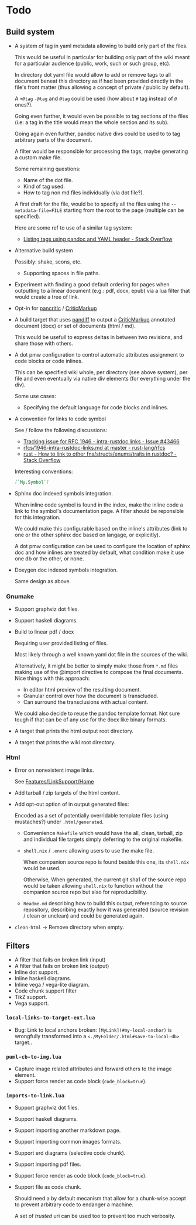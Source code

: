 Todo
====

Build system
------------

 -  A system of tag in yaml metadata  allowing to build only part of the
    files.

    This would be useful in particular for building only part of the wiki meant
    for a particular audience (public, work, such or such group, etc).

    In directory dot yaml file would allow to add or remove tags to all document
    beneat this directory as if had been provided directly in the file's front
    matter (thus allowing a concept of private / public by default).

    A `+@tag` `-@tag` and `@tag` could be used (how about `#` tag instead of `@`
    ones?).

    Going even further, it would even be possible to tag sections of the files
    (i.e: a tag in the title would mean the whole section and its sub).

    Going again even further, pandoc native divs could be used to to tag arbitrary
    parts of the document.

    A filter would be responsible for processing the tags, maybe generating a
    custom make file.

    Some remaining questions:

     -  Name of the dot file.
     -  Kind of tag used.
     -  How to tag non md files individually (via dot file?).

    A first draft for the file, would be to specify all the files
    using the `--metadata-file=FILE` starting from the root to
    the page (multiple can be specified).

    Here are some ref to use of a similar tag system:

     -  [Listing tags using pandoc and YAML header - Stack Overflow](https://stackoverflow.com/questions/25559469/listing-tags-using-pandoc-and-yaml-header)


 -  Alternative build system

    Possibly: shake, scons, etc.

     -  Supporting spaces in file paths.

 -  Experiment with finding a good default ordering for pages
    when outputting to a linear document (e.g.: pdf, docx, epub)
    via a lua filter that would create a tree of link.

 -  Opt-in for [pancritic] / [CriticMarkup]


 -  A build target that uses [pandiff] to output a [CriticMarkup] annotated
    document (docx) or set of documents (html / md).

    This would be usefull to express deltas in between two revisions, and share
    those with others.

 -  A dot pmw configuration to control automatic attributes assignment to
    code blocks or code inlines.

    This can be specified wiki whole, per directory (see above system), per file
    and even eventually via native div elements (for everything under the div).

    Some use cases:

     -  Specifying the default language for code blocks and inlines.

 -  A convention for links to code symbol

    See / follow the following discussions:

     -  [Tracking issue for RFC 1946 - intra-rustdoc links - Issue \#43466](https://github.com/rust-lang/rust/issues/43466)
     -  [rfcs/1946-intra-rustdoc-links.md at master -
        rust-lang/rfcs](https://github.com/rust-lang/rfcs/blob/master/text/1946-intra-rustdoc-links.md)
     -  [rust - How to link to other fns/structs/enums/traits in rustdoc? -
        Stack
        Overflow](https://stackoverflow.com/questions/31582064/how-to-link-to-other-fns-structs-enums-traits-in-rustdoc)

    Interesting conventions:

    ````md
    [`My.Symbol`]
    ````

 -  Sphinx doc indexed symbols integration.

    When inline code symbol is found in the index, make the inline code a link
    to the symbol's documentation page. A filter should be reponsible for this
    integration.

    We could make this configurable based on the inline's attributes (link to one
    or the other sphinx doc based on langage, or explicitly).

    A dot pmw configuration can be used to configure the location of sphinx doc
    and how inlines are treated by default, what condition make it use one db or
    the other, or none.

 -  Doxygen doc indexed symbols integration.

    Same design as above.


[CriticMarkup]: http://criticmarkup.com/
[pancritic]: https://pypi.org/project/pancritic/
[pandiff]: https://github.com/davidar/pandiff

### Gnumake

 -  Support graphviz dot files.
 -  Support haskell diagrams.

 -  Build to linear pdf / docx

    Requiring user provided listing of files.

    Most likely through a well known yaml dot file in the sources of the wiki.

    Alternatively, it might be better to simply make those from `*.md` files
    making use of the @import directive to compose the final documents. Nice
    things with this approach:

     -  In editor html preview of the resulting document.
     -  Granular control over how the document is transcluded.
     -  Can surround the transclusions with actual content.

    We could also decide to reuse the pandoc template format. Not sure tough
    if that can be of any use for the docx like binary formats.

 -  A target that prints the html output root directory.
 -  A target that prints the wiki root directory.


### Html

 -  Error on nonexistent image links.

    See [Features/LinkSupport/Home](Features/LinkSupport/Home.md)

 -  Add tarball / zip targets of the html content.

 -  Add opt-out option of in output generated files:

    Encoded as a set of potentially overridable template files (using mustaches?)
    under `.html/generated`.

     -  Convenience `Makefile` which would have the all, clean, tarball, zip and
        individual file targets simply deferring to the original makefile.

     -  `shell.nix` / `.envrc` allowing users to use the make file.

        When companion source repo is found beside this one, its `shell.nix` would be
        used.

        Otherwise, When generated, the current git sha1 of the source repo would
        be taken allowing `shell.nix` to function without the companion source
        repo but also for reproducibility.

     -  `Readme.md` describing how to build this output, referencing to source
        repository, describing exactly how it was generated (source revision /
        clean or unclean) and could be generated again.

 -  `clean-html` -> Remove directory when empty.


Filters
-------

 -  A filter that fails on broken link (input)
 -  A filter that fails on broken link (output)
 -  Inline dot support.
 -  Inline haskell diagrams.
 -  Inline vega / vega-lite diagram.
 -  Code chunk support filter
 -  TikZ support.
 -  Vega support.


### `local-links-to-target-ext.lua`

 -  Bug: Link to local anchors broken: `[MyLink](#my-local-anchor)` is
    wrongfully transformed into a `<./MyFolder/.html#save-to-local-db>` target..

### `puml-cb-to-img.lua`

 -  Capture image related attributes and forward others to the image element.
 -  Support force render as code block (`code_block=true`).


### `imports-to-link.lua`

 -  Support graphviz dot files.
 -  Support haskell diagrams.
 -  Support importing another markdown page.
 -  Support importing common images formats.
 -  Support erd diagrams (selective code chunk).
 -  Support importing pdf files.
 -  Support force render as code block (`code_block=true`).

 -  Support file as code chunk.

    Should need a by default mecanism that allow for a chunk-wise accept
    to prevent arbitrary code to endanger a machine.

    A set of *trusted* uri can be used too to prevent too much verbosity.
